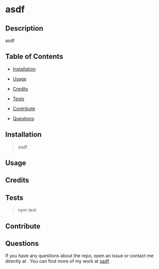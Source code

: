 
# asdf



## Description

asdf


## Table of Contents

- [Installation](#installation)
- [Usage](#usage)
- [Credits](#credits)

- [Tests](#tests)
- [Contribute](#contribute)
- [Questions](#questions)

## Installation

> sadf

## Usage



## Credits






## Tests

> npm test

## Contribute



## Questions

If you have any questions about the repo, open an issue or contact me directly at <sdaf>. You can find more of my work at [sadf](https://github.com/sadf).



